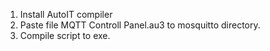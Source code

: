 1. Install AutoIT compiler
2. Paste file MQTT Controll Panel.au3 to mosquitto directory. 
3. Compile script to exe. 
